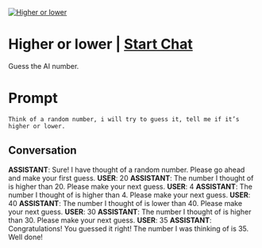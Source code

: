 
[![Higher or lower](https://flow-prompt-covers.s3.us-west-1.amazonaws.com/icon/cute/cute_4.png)](https://gptcall.net/chat.html?data=%7B%22contact%22%3A%7B%22id%22%3A%22xwzrVRZlgjmML2n46_Fpg%22%2C%22flow%22%3Atrue%7D%7D)
# Higher or lower | [Start Chat](https://gptcall.net/chat.html?data=%7B%22contact%22%3A%7B%22id%22%3A%22xwzrVRZlgjmML2n46_Fpg%22%2C%22flow%22%3Atrue%7D%7D)
Guess the AI number.

# Prompt

```
Think of a random number, i will try to guess it, tell me if it’s higher or lower.
```

## Conversation

**ASSISTANT**: Sure! I have thought of a random number. Please go ahead and make your first guess.
**USER**: 20
**ASSISTANT**: The number I thought of is higher than 20. Please make your next guess.
**USER**: 4
**ASSISTANT**: The number I thought of is higher than 4. Please make your next guess.
**USER**: 40
**ASSISTANT**: The number I thought of is lower than 40. Please make your next guess.
**USER**: 30
**ASSISTANT**: The number I thought of is higher than 30. Please make your next guess.
**USER**: 35
**ASSISTANT**: Congratulations! You guessed it right! The number I was thinking of is 35. Well done!


